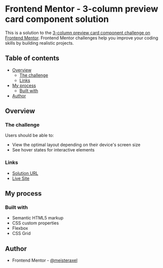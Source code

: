 # Frontend Mentor - 3-column preview card component solution

This is a solution to the [3-column preview card component challenge on Frontend Mentor](https://www.frontendmentor.io/challenges/3column-preview-card-component-pH92eAR2-). Frontend Mentor challenges help you improve your coding skills by building realistic projects. 

## Table of contents

- [Overview](#overview)
  - [The challenge](#the-challenge)
  - [Links](#links)
- [My process](#my-process)
  - [Built with](#built-with)
- [Author](#author)


## Overview

### The challenge

Users should be able to:

- View the optimal layout depending on their device's screen size
- See hover states for interactive elements

### Links

- [Solution URL](https://github.com/meisteraxel/3-column-preview-card-component)
- [Live Site](https://meisteraxel.github.io/3-column-preview-card-component/)

## My process

### Built with

- Semantic HTML5 markup
- CSS custom properties
- Flexbox
- CSS Grid

## Author

- Frontend Mentor - [@meisteraxel](https://www.frontendmentor.io/profile/meisteraxel)

